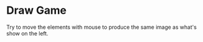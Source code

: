 # Draw Game
Try to move the elements with mouse to produce the same image as what's show on the left.
